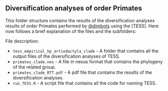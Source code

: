 Diversification analyses of order Primates
--------------

This folder structure contains the results of the diversification analyses results of order Primates
performed by [@dimbots](http://github.com/dimbots) using the [TESS].
Here now follows a brief explanation of the files and the subfolders:

File description:

- `tess_empirical_hp_artiodactyla_clade` - A folder that contains all the output files of the diversification analyses of TESS.
- `primates_clade.nex` - A file in nexus format that contains the phylogeny of the related group.
- `primates_clade_RTT.pdf` - A pdf file that contains the results of the diversification analyses.
- `run_TESS.R` - A script file that contains all the code for running TESS.
